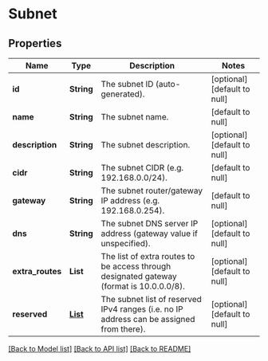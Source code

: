 # Subnet
## Properties

| Name | Type | Description | Notes |
|------------ | ------------- | ------------- | -------------|
| **id** | **String** | The subnet ID (auto-generated). | [optional] [default to null] |
| **name** | **String** | The subnet name. | [default to null] |
| **description** | **String** | The subnet description. | [optional] [default to null] |
| **cidr** | **String** | The subnet CIDR (e.g. 192.168.0.0/24). | [default to null] |
| **gateway** | **String** | The subnet router/gateway IP address (e.g. 192.168.0.254). | [default to null] |
| **dns** | **String** | The subnet DNS server IP address (gateway value if unspecified). | [optional] [default to null] |
| **extra\_routes** | **List** | The list of extra routes to be access through designated gateway (format is 10.0.0.0/8). | [optional] [default to null] |
| **reserved** | [**List**](IpRange.md) | The subnet list of reserved IPv4 ranges (i.e. no IP address can be assigned from there). | [optional] [default to null] |

[[Back to Model list]](../README.md#documentation-for-models) [[Back to API list]](../README.md#documentation-for-api-endpoints) [[Back to README]](../README.md)

